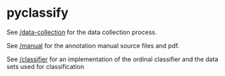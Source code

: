 # pyclassify

See [/data-collection](./data-collection) for the data collection process.

See [/manual](./manual) for the annotation manual source files and pdf.

See [/classifier](./classifier) for an implementation of the ordinal classifier and the data sets used for classification